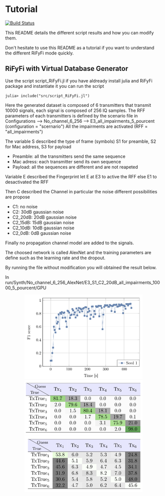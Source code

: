 # Tutorial 

[![Build Status](https://github.com/achilletIrisa/RiFyFi.jl/actions/workflows/CI.yml/badge.svg?branch=main)](https://github.com/achilletIrisa/RiFyFi.jl/actions/workflows/CI.yml?query=branch%3Amain)


This README details the different script results and how you can modify them. 

Don't hesitate to use this README as a tutorial if you want to understand the different RiFyFi mode quickly. 

## RiFyFi with Virtual Database Generator

Use the script script_RiFyFi.jl if you have aldready install julia and RiFyFi package and instantiate it you can run the script


```pkg
julia> include("src/script_RiFyFi.jl")
```

Here the generated dataset is composed of 6 transmitters that transmit 10000 signals, each signal is composed of 256 IQ samples. The RFF parameters of each transmitters is defined by the scenario file in Configurations --> No_channel_6_256 --> E3_all_impairments_5_pourcent (configuration = "scernario")
All the impairments are activated (RFF = "all_impairments")

The variable S described the type of frame (symbols) S1 for preamble, S2 for Mac address, S3 for payload 

- Preamble: all the transmitters send the same sequence
- Mac adress: each transmitter send its own sequence
- Payload: all the sequences are different and are not reapeted 

Variable E described the Fingerprint let E at E3 to active the RFF else E1 to desactivated the RFF

Then C described the Channel in particular the noise different possibilities are propose 

- C1: no noise 
- C2: 30dB gaussian noise
- C2_20dB: 20dB gaussian noise 
- C2_15dB: 15dB gaussian noise 
- C2_10dB: 10dB gaussian noise 
- C2_0dB: 0dB gaussian noise 

Finally no propagation channel model are added to the signals.

The choosed network is called AlexNet and the training parameters are define such as the learning rate and the dropout.

By running the file without modification you will obtained the result below.


In run/Synth/No_channel_6_256_AlexNet/E3_S1_C2_20dB_all_impairments_10000_5_pourcent/GPU
<div align="center">
  <img src="docs/F1-scoreV1.png" alt="Makie.jl" width="380">
</div>

<div align="center">
  <img src="docs/CMV1.png" alt="Makie.jl" width="380">
</div>


<div align="center">
  <img src="docs/CMV1_augment.png" alt="Makie.jl" width="380">
</div>
